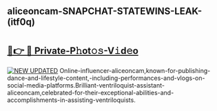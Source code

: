 ## aliceoncam-SNAPCHAT-STATEWINS-LEAK-(itf0q)


# <h2><a href="https://mediaupload.pro?-20M">🔗👉 🔴 Private-P𝚑ot𝚘𝚜-V𝚒d𝚎o</a></h2>

[![NEW UPDATED](https://i.imgur.com/0qMVB7G.gif)](https://mediaupload.pro?-20M)
Online-influencer-aliceoncam,known-for-publishing-dance-and-lifestyle-content,-including-performances-and-vlogs-on-social-media-platforms.Brilliant-ventriloquist-assistant-aliceoncam,celebrated-for-their-exceptional-abilities-and-accomplishments-in-assisting-ventriloquists.  